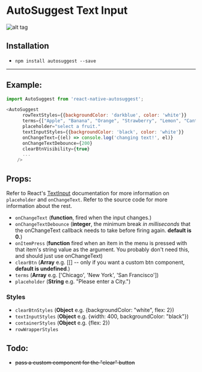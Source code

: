 # AutoSuggest Text Input


![alt tag](https://media.giphy.com/media/26xBrNDd3FQ07U27m/source.gif)

## Installation
* `npm install autosuggest --save`

___

## Example:
```js
import AutoSuggest from 'react-native-autosuggest';

<AutoSuggest
      rowTextStyles={{backgroundColor: 'darkblue', color: 'white'}}
      terms={["Apple", "Banana", "Orange", "Strawberry", "Lemon", "Cantaloupe", "Peach", "Mandarin", "Date", "Kiwi"]}
      placeholder="select a fruit."
      textInputStyles={{backgroundColor: 'black', color: 'white'}}
      onChangeText={(el) => console.log('changing text!', el)}
      onChangeTextDebounce={200}
      clearBtnVisibility={true}
      ...
    />
```

## Props:
Refer to React's [TextInput](https://facebook.github.io/react-native/docs/textinput.html) documentation for more information on `placeholder` and `onChangeText`.
Refer to the source code for more information about the rest.

* `onChangeText` (__function__, fired when the input changes.)
* `onChangeTextDebounce` (__integer__, the minimum break *in milliseconds* that the onChangeText callback needs to take before firing again. **default is 0.**)
* `onItemPress` (__function__ fired when an item in the menu is pressed with that item's string value as the argument. You probably don't need this, and should just use onChangeText)
* `clearBtn` (__Array__ e.g. [[<MyCustomClearButtonComponent />]  -- only if you want a custom btn component, **default is undefined**.)
* `terms` (__Array__  e.g. ['Chicago', 'New York', 'San Francisco'])
* `placeholder` (__String__ e.g. "Please enter a City.")
### Styles
* `clearBtnStyles` (__Object__ e.g. {backgroundColor: "white", flex: 2})
* `textInputStyles` (__Object__ e.g. {width: 400, backgroundColor: "black"})
* `containerStyles` (__Object__ e.g. {flex: 2})
* `rowWrapperStyles`

## Todo:
* ~~pass a custom component for the "clear" button~~
